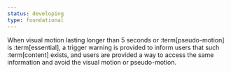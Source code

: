 ```yaml
---
status: developing
type: foundational
---
```


When visual motion lasting longer than 5 seconds or :term[pseudo-motion] is :term[essential], a trigger warning is provided to inform users that such :term[content] exists, and users are provided a way to access the same information and avoid the visual motion or pseudo-motion.
